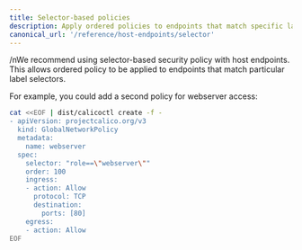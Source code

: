```yaml
---
title: Selector-based policies
description: Apply ordered policies to endpoints that match specific label selectors.
canonical_url: '/reference/host-endpoints/selector'
---
```

/nWe recommend using selector-based security policy with
host endpoints. This allows ordered policy to be applied to
endpoints that match particular label selectors.

For example, you could add a second policy for webserver access:

```bash
cat <<EOF | dist/calicoctl create -f -
- apiVersion: projectcalico.org/v3
  kind: GlobalNetworkPolicy
  metadata:
    name: webserver
  spec:
    selector: "role==\"webserver\""
    order: 100
    ingress:
    - action: Allow
      protocol: TCP
      destination:
        ports: [80]
    egress:
    - action: Allow
EOF
```
